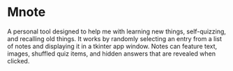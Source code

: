 # Mnote

A personal tool designed to help me with learning new things, self-quizzing, and recalling old things. It works by randomly selecting an entry from a list of notes and displaying it in a tkinter app window. Notes can feature text, images, shuffled quiz items, and hidden answers that are revealed when clicked.
